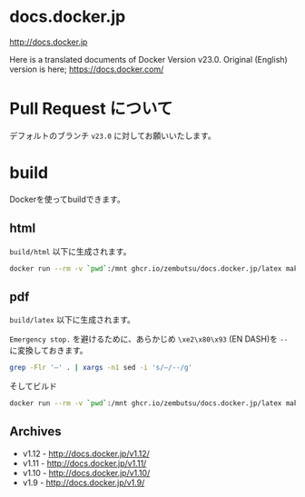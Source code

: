 # docs.docker.jp

http://docs.docker.jp

Here is a translated documents  of Docker Version v23.0. 
Original (English) version is here; https://docs.docker.com/ 

# Pull Request について

デフォルトのブランチ `v23.0` に対してお願いいたします。

# build

Dockerを使ってbuildできます。

## html

`build/html` 以下に生成されます。

```sh
docker run --rm -v `pwd`:/mnt ghcr.io/zembutsu/docs.docker.jp/latex make clean html
```

## pdf

`build/latex` 以下に生成されます。

`Emergency stop.` を避けるために、あらかじめ `\xe2\x80\x93` (EN DASH)を `--` に変換しておきます。

```sh
grep -Flr '–' . | xargs -n1 sed -i 's/–/--/g'
```

そしてビルド

```sh
docker run --rm -v `pwd`:/mnt ghcr.io/zembutsu/docs.docker.jp/latex make clean latexpdfja
```

## Archives

* v1.12 - http://docs.docker.jp/v1.12/
* v1.11 - http://docs.docker.jp/v1.11/
* v1.10 - http://docs.docker.jp/v1.10/
* v1.9 - http://docs.docker.jp/v1.9/
